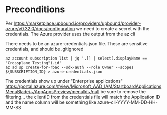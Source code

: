 # Preconditions

Per https://marketplace.upbound.io/providers/upbound/provider-azure/v0.32.0/docs/configuration we need
to create a secret with the credentials. The Azure provider uses the output from the az cli

There needs to be an azure-credentials.json file. These are sensitive credentials, and should be .gitignored

```
az account subscription list | jq '.[] | select(.displayName == "Crossplane Testing").id'
az ad sp create-for-rbac --sdk-auth --role Owner --scopes ${SUBSCRIPTION_ID} > azure-credentials.json
```

The credentials show up under "Enterprise applications"
https://portal.azure.com/#view/Microsoft_AAD_IAM/StartboardApplicationsMenuBlade/~/AppAppsPreview/menuId~/null
be sure to remove the filtering... the clientID from the credentials file will match the Application ID and
the name column will be something like azure-cli-YYYY-MM-DD-HH-MM-SS


